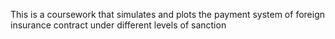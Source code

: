 This is a coursework that simulates and plots the payment system of foreign insurance contract under different levels of sanction
